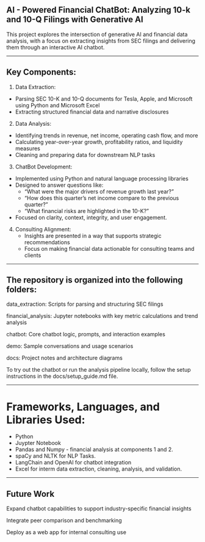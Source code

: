 ## AI - Powered Financial ChatBot: Analyzing 10-k and 10-Q Filings with Generative AI

This project explores the intersection of generative AI and financial data analysis, with a focus on extracting insights from SEC filings and delivering them through an interactive AI chatbot.

---
## Key Components: 

1. Data Extraction:
  - Parsing SEC 10-K and 10-Q documents for Tesla, Apple, and Microsoft using Python and Microsoft Excel
  - Extracting structured financial data and narrative disclosures
2. Data Analysis:
  - Identifying trends in revenue, net income, operating cash flow, and more
  - Calculating year-over-year growth, profitability ratios, and liquidity measures
  - Cleaning and preparing data for downstream NLP tasks
3. ChatBot Development:
 - Implemented using Python and natural language processing libraries
 - Designed to answer questions like:
    - “What were the major drivers of revenue growth last year?”
    - “How does this quarter’s net income compare to the previous quarter?”
    - “What financial risks are highlighted in the 10-K?”
- Focused on clarity, context, integrity, and user engagement.

4. Consulting Alignment:
   - Insights are presented in a way that supports strategic recommendations
   - Focus on making financial data actionable for consulting teams and clients 


---
## The repository is organized into the following folders:

data_extraction: Scripts for parsing and structuring SEC filings

financial_analysis: Jupyter notebooks with key metric calculations and trend analysis

chatbot: Core chatbot logic, prompts, and interaction examples

demo: Sample conversations and usage scenarios

docs: Project notes and architecture diagrams

To try out the chatbot or run the analysis pipeline locally, follow the setup instructions in the docs/setup_guide.md file.

---

# Frameworks, Languages, and Libraries Used: 
- Python
- Juypter Notebook
- Pandas and Numpy - financial analysis at components 1 and 2.
- spaCy and NLTK for NLP Tasks.
- LangChain and OpenAI for chatbot integration
- Excel for interm data extraction, cleaning, analysis, and validation.


---
## Future Work
Expand chatbot capabilities to support industry-specific financial insights

Integrate peer comparison and benchmarking

Deploy as a web app for internal consulting use

